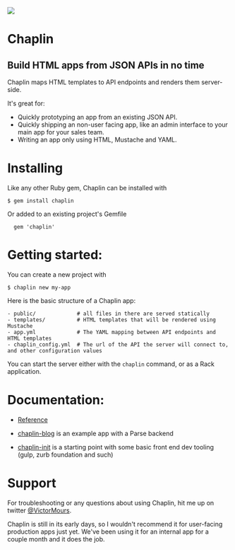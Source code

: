 ![](https://api.travis-ci.org/victormours/chaplin.svg)

# Chaplin
## Build HTML apps from JSON APIs in no time

Chaplin maps HTML templates to API endpoints and renders them server-side.

It's great for:
  - Quickly prototyping an app from an existing JSON API.
  - Quickly shipping an non-user facing app, like an admin interface to your main app for your sales team.
  - Writing an app only using HTML, Mustache and YAML.


# Installing

Like any other Ruby gem, Chaplin can be installed with
```
$ gem install chaplin
```
Or added to an existing project's Gemfile
```
  gem 'chaplin'
```

# Getting started:

You can create a new project with
```
$ chaplin new my-app
```

Here is the basic structure of a Chaplin app:
```
- public/             # all files in there are served statically
- templates/          # HTML templates that will be rendered using Mustache
- app.yml             # The YAML mapping between API endpoints and HTML templates
- chaplin_config.yml  # The url of the API the server will connect to, and other configuration values
```

You can start the server either with the `chaplin` command, or as a Rack application.


# Documentation:

- [Reference](https://relishapp.com/victormours/chaplin/docs)

- [chaplin-blog](https://github.com/victormours/chaplin-blog) is an example app with a Parse backend

- [chaplin-init](https://github.com/victormours/chaplin-init) is a starting point with some basic front end dev tooling (gulp, zurb foundation and such)


# Support

For troubleshooting or any questions about using Chaplin, hit me up on twitter [@VictorMours](https://twitter.com/VictorMours).

Chaplin is still in its early days, so I wouldn't recommend it for user-facing production apps just yet. We've been using it for an internal app for a couple month and it does the job.

